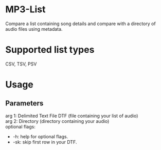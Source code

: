 # MP3-List
Compare a list containing song details and compare with a directory of audio files using metadata.

# Supported list types
CSV, TSV, PSV

# Usage
## Parameters
arg 1: Delimited Text File DTF (file containing your list of audio)<br>
arg 2: Directory (directory containing your audio)<br>
optional flags:<br>
<ul>
<li>-h: help for optional flags.</li>
<li>-sk: skip first row in your DTF.</li> 
</ul>
